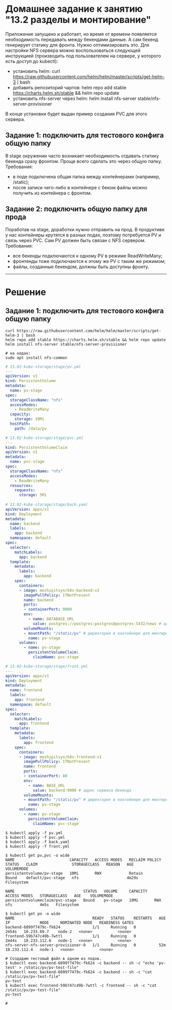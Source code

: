 # Домашнее задание к занятию "13.2 разделы и монтирование"
Приложение запущено и работает, но время от времени появляется необходимость передавать между бекендами данные. А сам бекенд генерирует статику для фронта. Нужно оптимизировать это.
Для настройки NFS сервера можно воспользоваться следующей инструкцией (производить под пользователем на сервере, у которого есть доступ до kubectl):
* установить helm: curl https://raw.githubusercontent.com/helm/helm/master/scripts/get-helm-3 | bash
* добавить репозиторий чартов: helm repo add stable https://charts.helm.sh/stable && helm repo update
* установить nfs-server через helm: helm install nfs-server stable/nfs-server-provisioner

В конце установки будет выдан пример создания PVC для этого сервера.

## Задание 1: подключить для тестового конфига общую папку
В stage окружении часто возникает необходимость отдавать статику бекенда сразу фронтом. Проще всего сделать это через общую папку. Требования:
* в поде подключена общая папка между контейнерами (например, /static);
* после записи чего-либо в контейнере с беком файлы можно получить из контейнера с фронтом.

## Задание 2: подключить общую папку для прода
Поработав на stage, доработки нужно отправить на прод. В продуктиве у нас контейнеры крутятся в разных подах, поэтому потребуется PV и связь через PVC. Сам PV должен быть связан с NFS сервером. Требования:
* все бекенды подключаются к одному PV в режиме ReadWriteMany;
* фронтенды тоже подключаются к этому же PV с таким же режимом;
* файлы, созданные бекендом, должны быть доступны фронту.

---

# Решение
## Задание 1: подключить для тестового конфига общую папку

```shell
curl https://raw.githubusercontent.com/helm/helm/master/scripts/get-helm-3 | bash
helm repo add stable https://charts.helm.sh/stable && helm repo update
helm install nfs-server stable/nfs-server-provisioner

# на нодах:
sudo apt install nfs-common
```

```yaml
# 13.02-kube-storage/stage/pv.yml
---
apiVersion: v1
kind: PersistentVolume
metadata:
  name: pv-stage
spec:
  storageClassName: "nfs"
  accessModes:
    - ReadWriteMany
  capacity:
    storage: 10Mi
  hostPath:
    path: /data/pv

# 13.02-kube-storage/stage/pvc.yml 
---
kind: PersistentVolumeClaim
apiVersion: v1
metadata:
  name: pvc-stage
spec:
  storageClassName: "nfs"
  accessModes:
    - ReadWriteMany
  resources:
    requests:
      storage: 5Mi   
    
# 13.02-kube-storage/stage/back.yaml
apiVersion: apps/v1
kind: Deployment
metadata:
  name: backend
  labels:
    app: backend
  namespace: default
spec:
  selector:
    matchLabels:
      app: backend
  template:
    metadata:
      labels:
        app: backend
    spec:
      containers:
      - image: moshipitsyn/k8s-backend:v2
        imagePullPolicy: IfNotPresent
        name: backend
        ports:
        - containerPort: 9000
        env:
          - name: DATABASE_URL
            value: postgres://postgres:postgres@postgres:5432/news # адрес сервиса БД
        volumeMounts:
        - mountPath: "/static/pv" # директория в контейнере для монтирования тома
          name: pv-stage
      volumes:
        - name: pv-stage
          persistentVolumeClaim:
            claimName: pvc-stage

# 13.02-kube-storage/stage/front.yml
---
apiVersion: apps/v1
kind: Deployment
metadata:
  name: frontend
  labels:
    app: frontend
  namespace: default
spec:
  selector:
    matchLabels:
      app: frontend
  template:
    metadata:
      labels:
        app: frontend
    spec:
      containers:
      - image: moshipitsyn/k8s-frontend:v1
        imagePullPolicy: IfNotPresent
        name: frontend
        ports:
        - containerPort: 80
        env:
          - name: BASE_URL
            value: backend:9000 # адрес сервиса бекенда
        volumeMounts:
        - mountPath: "/static/pv" # директория в контейнере для монтирования тома
          name: pv-stage
      volumes:
        - name: pv-stage
          persistentVolumeClaim:
            claimName: pvc-stage
```
```shell
$ kubectl apply -f pv.yml
$ kubectl apply -f pvc.yml
$ kubectl apply -f back.yaml
$ kubectl apply -f front.yml

$ kubectl get pv,pvc -o wide
NAME                        CAPACITY   ACCESS MODES   RECLAIM POLICY   STATUS   CLAIM               STORAGECLASS   REASON   AGE     VOLUMEMODE
persistentvolume/pv-stage   10Mi       RWX            Retain           Bound    default/pvc-stage   nfs                     4m29s   Filesystem

NAME                              STATUS   VOLUME     CAPACITY   ACCESS MODES   STORAGECLASS   AGE    VOLUMEMODE
persistentvolumeclaim/pvc-stage   Bound    pv-stage   10Mi       RWX            nfs            4m5s   Filesystem

$ kubectl get po -o wide
NAME                                  READY   STATUS    RESTARTS   AGE     IP             NODE     NOMINATED NODE   READINESS GATES
backend-6899f7479c-fk624              1/1     Running   0          2m54s   10.233.69.7    node-2   <none>           <none>
frontend-59b747c49b-7wttl             1/1     Running   0          2m44s   10.233.112.6   node-1   <none>           <none>
nfs-server-nfs-server-provisioner-0   1/1     Running   0          52m     10.233.112.4   node-1   <none>           <none>

# Создадим тестовый файл в одном из подов.
$ kubectl exec backend-6899f7479c-fk624 -c backend -- sh -c "echo 'pv-test' > /static/pv/pv-test-file"
$ kubectl exec backend-6899f7479c-fk624 -c backend -- sh -c "cat /static/pv/pv-test-file"
pv-test
$ kubectl exec frontend-59b747c49b-7wttl -c frontend -- sh -c "cat /static/pv/pv-test-file"
pv-test

#

```
